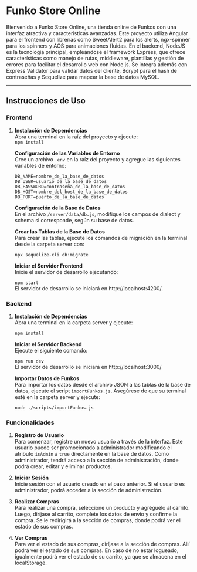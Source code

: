 # Funko Store Online

Bienvenido a Funko Store Online, una tienda online de Funkos con una interfaz atractiva y características avanzadas. Este proyecto utiliza Angular para el frontend con librerías como SweetAlert2 para los alerts, ngx-spinner para los spinners y AOS para animaciones fluidas. En el backend, NodeJS es la tecnología principal, empleándose el framework Express, que ofrece características como manejo de rutas, middleware, plantillas y gestión de errores para facilitar el desarrollo web con Node.js. Se integra además con Express Validator para validar datos del cliente, Bcrypt para el hash de contraseñas y Sequelize para mapear la base de datos MySQL.

---

## Instrucciones de Uso

### Frontend

1. **Instalación de Dependencias**  
   Abra una terminal en la raíz del proyecto y ejecute:  
   `npm install`

   **Configuración de las Variables de Entorno**  
   Cree un archivo `.env` en la raíz del proyecto y agregue las siguientes variables de entorno:

   ```plaintext
   DB_NAME=nombre_de_la_base_de_datos
   DB_USER=usuario_de_la_base_de_datos
   DB_PASSWORD=contraseña_de_la_base_de_datos
   DB_HOST=nombre_del_host_de_la_base_de_datos
   DB_PORT=puerto_de_la_base_de_datos
   ```

   **Configuración de la Base de Datos**  
   En el archivo `/server/data/db.js`, modifique los campos de dialect y schema si corresponde, según su base de datos.

   **Crear las Tablas de la Base de Datos**  
   Para crear las tablas, ejecute los comandos de migración en la terminal desde la carpeta server con:

   `npx sequelize-cli db:migrate`

   **Iniciar el Servidor Frontend**  
   Inicie el servidor de desarrollo ejecutando:

   `npm start`  
   El servidor de desarrollo se iniciará en http://localhost:4200/.

### Backend

1. **Instalación de Dependencias**  
   Abra una terminal en la carpeta server y ejecute:

   `npm install`

   **Iniciar el Servidor Backend**  
   Ejecute el siguiente comando:

   `npm run dev`  
   El servidor de desarrollo se iniciará en http://localhost:3000/

   **Importar Datos de Funkos**  
   Para importar los datos desde el archivo JSON a las tablas de la base de datos, ejecute el script `importFunkos.js`. Asegúrese de que su terminal esté en la carpeta server y ejecute:

   `node ./scripts/importFunkos.js`

### Funcionalidades

1. **Registro de Usuario**  
   Para comenzar, registre un nuevo usuario a través de la interfaz. Este usuario puede ser promocionado a administrador modificando el atributo `isAdmin` a `true` directamente en la base de datos. Como administrador, tendrá acceso a la sección de administración, donde podrá crear, editar y eliminar productos.

2. **Iniciar Sesión**  
   Inicie sesión con el usuario creado en el paso anterior. Si el usuario es administrador, podrá acceder a la sección de administración.

3. **Realizar Compras**  
   Para realizar una compra, seleccione un producto y agréguelo al carrito. Luego, diríjase al carrito, complete los datos de envío y confirme la compra. Se le redirigirá a la sección de compras, donde podrá ver el estado de sus compras.

4. **Ver Compras**  
   Para ver el estado de sus compras, diríjase a la sección de compras. Allí podrá ver el estado de sus compras. En caso de no estar logueado, igualmente podrá ver el estado de su carrito, ya que se almacena en el localStorage.
